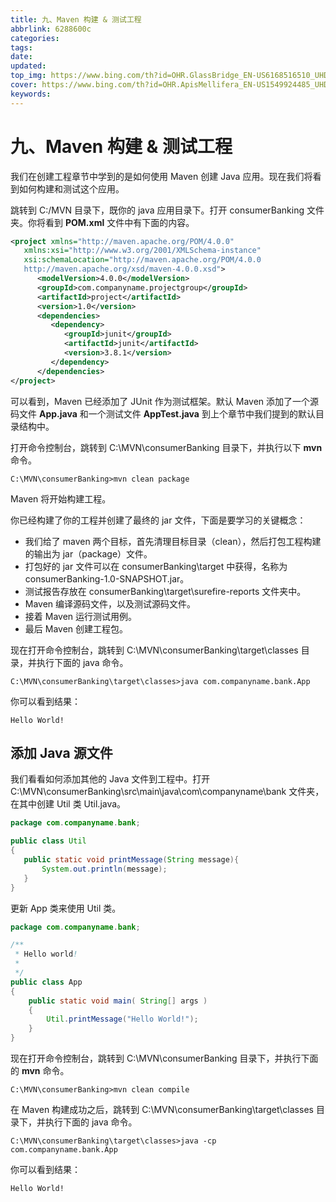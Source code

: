 ```yaml
---
title: 九、Maven 构建 & 测试工程
abbrlink: 6288600c
categories: 
tags: 
date: 
updated: 
top_img: https://www.bing.com/th?id=OHR.GlassBridge_EN-US6168516510_UHD.jpg
cover: https://www.bing.com/th?id=OHR.ApisMellifera_EN-US1549924485_UHD.jpg
keywords: 
---
```

# 九、Maven 构建 & 测试工程

我们在创建工程章节中学到的是如何使用 Maven 创建 Java 应用。现在我们将看到如何构建和测试这个应用。

跳转到 C:/MVN 目录下，既你的 java 应用目录下。打开 consumerBanking 文件夹。你将看到 **POM.xml** 文件中有下面的内容。

```xml
<project xmlns="http://maven.apache.org/POM/4.0.0"
   xmlns:xsi="http://www.w3.org/2001/XMLSchema-instance"
   xsi:schemaLocation="http://maven.apache.org/POM/4.0.0
   http://maven.apache.org/xsd/maven-4.0.0.xsd">
      <modelVersion>4.0.0</modelVersion>
      <groupId>com.companyname.projectgroup</groupId>
      <artifactId>project</artifactId>
      <version>1.0</version>
      <dependencies>
         <dependency>
            <groupId>junit</groupId>
            <artifactId>junit</artifactId>
            <version>3.8.1</version>
         </dependency>
      </dependencies>  
</project>
```

可以看到，Maven 已经添加了 JUnit 作为测试框架。默认 Maven 添加了一个源码文件 **App.java** 和一个测试文件 **AppTest.java** 到上个章节中我们提到的默认目录结构中。

打开命令控制台，跳转到 C:\MVN\consumerBanking 目录下，并执行以下 **mvn** 命令。

```
C:\MVN\consumerBanking>mvn clean package
```

Maven 将开始构建工程。

你已经构建了你的工程并创建了最终的 jar 文件，下面是要学习的关键概念：

- 我们给了 maven 两个目标，首先清理目标目录（clean），然后打包工程构建的输出为 jar（package）文件。
- 打包好的 jar 文件可以在 consumerBanking\target 中获得，名称为 consumerBanking-1.0-SNAPSHOT.jar。
- 测试报告存放在 consumerBanking\target\surefire-reports 文件夹中。
- Maven 编译源码文件，以及测试源码文件。
- 接着 Maven 运行测试用例。
- 最后 Maven 创建工程包。

现在打开命令控制台，跳转到 C:\MVN\consumerBanking\target\classes 目录，并执行下面的 java 命令。

```
C:\MVN\consumerBanking\target\classes>java com.companyname.bank.App
```

你可以看到结果：

```
Hello World!
```

## 添加 Java 源文件

我们看看如何添加其他的 Java 文件到工程中。打开 C:\MVN\consumerBanking\src\main\java\com\companyname\bank 文件夹，在其中创建 Util 类 Util.java。

```java
package com.companyname.bank;

public class Util 
{
   public static void printMessage(String message){
       System.out.println(message);
   }
}
```

更新 App 类来使用 Util 类。

```java
package com.companyname.bank;

/**
 * Hello world!
 *
 */
public class App 
{
    public static void main( String[] args )
    {
        Util.printMessage("Hello World!");
    }
}
```

现在打开命令控制台，跳转到 C:\MVN\consumerBanking 目录下，并执行下面的 **mvn** 命令。

```
C:\MVN\consumerBanking>mvn clean compile
```

在 Maven 构建成功之后，跳转到 C:\MVN\consumerBanking\target\classes 目录下，并执行下面的 java 命令。

```
C:\MVN\consumerBanking\target\classes>java -cp com.companyname.bank.App
```

你可以看到结果：

```
Hello World!
```
